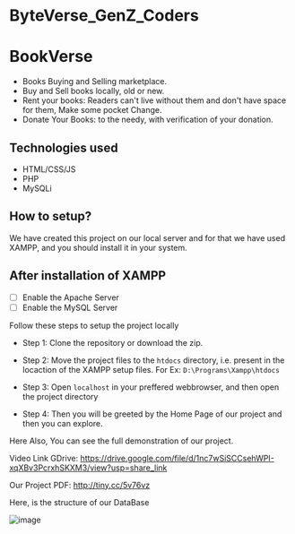 # ByteVerse_GenZ_Coders


# BookVerse 
* Books Buying and Selling marketplace.
* Buy and Sell books locally, old or new.
* Rent your books:  Readers can't live without them and don't have space for them, Make some pocket Change.
* Donate Your Books: to the needy, with verification of your donation.

## Technologies used
* HTML/CSS/JS 
* PHP
* MySQLi

## How to setup?
We have created this project on our local server and for that we have used XAMPP, and you should install it in your system.

## After installation of XAMPP
- [ ] Enable the Apache Server
- [ ] Enable the MySQL Server

 Follow these steps to setup the project locally 
* Step 1: Clone the repository or download the zip.

* Step 2: Move the project files to the `htdocs` directory, i.e. present in the locaction of the XAMPP setup files.
   For Ex: `D:\Programs\Xampp\htdocs`

 * Step 3: Open `localhost` in your preffered webbrowser, and then open the project directory

 * Step 4: Then you will be greeted by the Home Page of our project and then you can explore.

Here Also, You can see the full demonstration of our project.

Video Link GDrive: https://drive.google.com/file/d/1nc7wSiSCCsehWPI-xqXBv3PcrxhSKXM3/view?usp=share_link

Our Project PDF: http://tiny.cc/5v76vz


Here, is the structure of our DataBase


![image](https://user-images.githubusercontent.com/130580861/232316302-15288063-ec01-4d9f-aca6-b27c9665f5a9.png)

